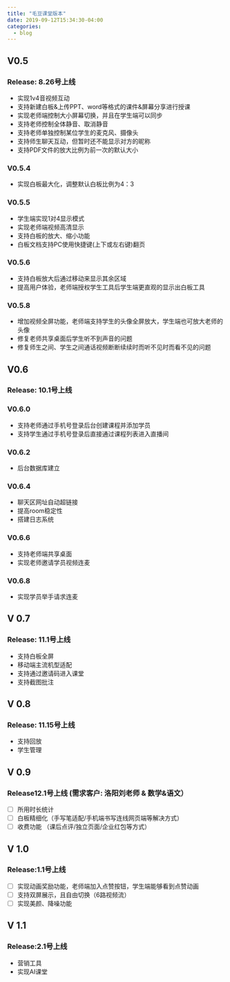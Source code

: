 ```yaml
---
title: "毛豆课堂版本"
date: 2019-09-12T15:34:30-04:00
categories:
  - blog
---
```


## V0.5

### Release: 8.26号上线

- 实现1v4音视频互动
- 支持新建白板&上传PPT、word等格式的课件&屏幕分享进行授课
- 实现老师端控制大小屏幕切换，并且在学生端可以同步
- 支持老师控制全体静音、取消静音
- 支持老师单独控制某位学生的麦克风、摄像头
- 支持师生聊天互动，但暂时还不能显示对方的昵称
- 支持PDF文件的放大比例为前一次的默认大小

### V0.5.4

- 实现白板最大化，调整默认白板比例为4：3

### V0.5.5

- 学生端实现1对4显示模式
- 实现老师端视频高清显示
- 支持白板的放大、缩小功能
- 白板文档支持PC使用快捷键(上下或左右键)翻页

### V0.5.6

- 支持白板放大后通过移动来显示其余区域
- 提高用户体验，老师端授权学生工具后学生端更直观的显示出白板工具

### V0.5.8

- 增加视频全屏功能，老师端支持学生的头像全屏放大，学生端也可放大老师的头像
- 修复老师共享桌面后学生听不到声音的问题
- 修复师生之间、学生之间通话视频断断续续时而听不见时而看不见的问题

## V0.6

### Release: 10.1号上线

### V0.6.0

- 支持老师通过手机号登录后台创建课程并添加学员
- 支持学生通过手机号登录后直接通过课程列表进入直播间

### V0.6.2

- 后台数据库建立

### V0.6.4

- 聊天区网址自动超链接
- 提高room稳定性
- 搭建日志系统

### V0.6.6

- 支持老师端共享桌面
- 实现老师邀请学员视频连麦

### V0.6.8

- 实现学员举手请求连麦

## V 0.7

### Release: 11.1号上线

- 支持白板全屏
- 移动端主流机型适配
- 支持通过邀请码进入课堂
- 支持截图批注

## V 0.8

### Release: 11.15号上线  

- 支持回放
- 学生管理

## V 0.9

### Release12.1号上线  (需求客户:   洛阳刘老师 & 数学&语文）

- [ ] 所用时长统计
- [ ]  白板精细化（手写笔适配/手机端书写连线网页端等解决方式）
- [ ] 收费功能 （课后点评/独立页面/企业红包等方式）

## V 1.0

### Release:1.1号上线 

- [ ] 实现动画奖励功能，老师端加入点赞按钮，学生端能够看到点赞动画
- [ ] 支持双屏展示，且自由切换（6路视频流）
- [ ] 实现美颜、降噪功能

## V 1.1

### Release:2.1号上线

- 营销工具
- 实现AI课堂

